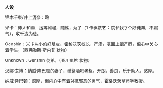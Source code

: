 **人设**

锦木千束/井上泷奈：略

米卡：待人和善，运筹帷幄，随性，为了（1.传承技艺 2.院长找了个好徒弟，不服气），收千泷为徒。

Genshin：米卡从小的好朋友，霍格沃茨校长，严肃，表面上很严厉，但心中关心着学生。（西弗勒斯·斯内普 状物）

Unknown：Genshin 徒弟。（春川凤希 状物）

汉娜·艾博：纳威·隆巴顿的妻子，破釜酒吧老板。开朗，善良，乐于助人，憨厚。

纳威·隆巴顿：憨厚，但内心中有着对抗邪恶的勇气，霍格沃茨草药学教授。

 